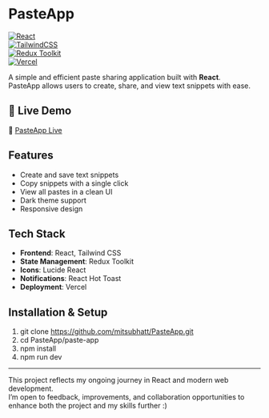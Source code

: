 # PasteApp  

[![React](https://img.shields.io/badge/React-18-blue?logo=react)](https://react.dev/)  
[![TailwindCSS](https://img.shields.io/badge/TailwindCSS-3.0-06B6D4?logo=tailwindcss)](https://tailwindcss.com/)  
[![Redux Toolkit](https://img.shields.io/badge/Redux%20Toolkit-%5E1.9-764ABC?logo=redux)](https://redux-toolkit.js.org/)  
[![Vercel](https://img.shields.io/badge/Deployed%20on-Vercel-black?logo=vercel)](https://your-vercel-link.vercel.app/)  



A simple and efficient paste sharing application built with **React**.  
PasteApp allows users to create, share, and view text snippets with ease.  

## 🚀 Live Demo  
🔗 [PasteApp Live](paste-app-olive-delta.vercel.app)  



## Features
- Create and save text snippets  
- Copy snippets with a single click  
- View all pastes in a clean UI  
- Dark theme support  
- Responsive design  



## Tech Stack
- **Frontend**: React, Tailwind CSS  
- **State Management**: Redux Toolkit  
- **Icons**: Lucide React  
- **Notifications**: React Hot Toast  
- **Deployment**: Vercel  



## Installation & Setup

1. git clone https://github.com/mitsubhatt/PasteApp.git
2. cd PasteApp/paste-app
3. npm install
4. npm run dev

---

This project reflects my ongoing journey in React and modern web development.  
I’m open to feedback, improvements, and collaboration opportunities to enhance both the project and my skills further :)